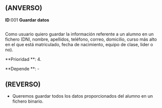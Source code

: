## (ANVERSO)

**ID**:001 **Guardar datos**

##

Como usuario quiero guardar la información referente a un alumno en un fichero (DNI, nombre, apellidos, teléfono, correo, domicilio, curso más alto en el que está matriculado, fecha de nacimiento, equipo de clase, lider o no).

**Prioridad **: 4.

**Depende **: -

##

## (REVERSO)

* Queremos guardar todos los datos proporcionados del alumno en un fichero binario.


